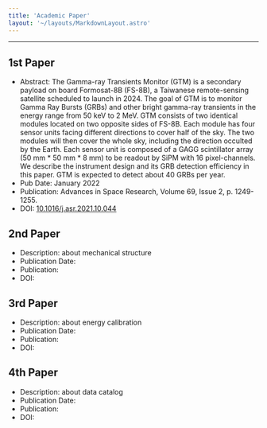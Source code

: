```yaml
---
title: 'Academic Paper'
layout: '~/layouts/MarkdownLayout.astro'
---
```


------

## 1st Paper
- Abstract: The Gamma-ray Transients Monitor (GTM) is a secondary payload on board Formosat-8B (FS-8B), a Taiwanese remote-sensing satellite scheduled to launch in 2024. The goal of GTM is to monitor Gamma Ray Bursts (GRBs) and other bright gamma-ray transients in the energy range from 50 keV to 2 MeV. GTM consists of two identical modules located on two opposite sides of FS-8B. Each module has four sensor units facing different directions to cover half of the sky. The two modules will then cover the whole sky, including the direction occulted by the Earth. Each sensor unit is composed of a GAGG scintillator array (50 mm * 50 mm * 8 mm) to be readout by SiPM with 16 pixel-channels. We describe the instrument design and its GRB detection efficiency in this paper. GTM is expected to detect about 40 GRBs per year.
- Pub Date: January 2022
- Publication: Advances in Space Research, Volume 69, Issue 2, p. 1249-1255.
- DOI: [10.1016/j.asr.2021.10.044](https://www.sciencedirect.com/science/article/pii/S0273117721008048?via%3Dihub)

## 2nd Paper
- Description: about mechanical structure
- Publication Date:
- Publication: 
- DOI: 

## 3rd Paper
- Description: about energy calibration
- Publication Date: 
- Publication: 
- DOI: 

## 4th Paper
- Description: about data catalog
- Publication Date: 
- Publication: 
- DOI: 








